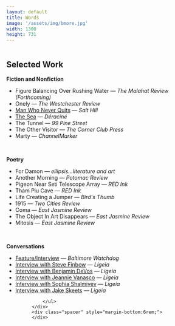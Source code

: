```yaml
---
layout: default
title: Words
image: '/assets/img/bmore.jpg'
width: 1300
height: 731
---
```

<div class="column col-8 col-sm-12 content animated fadeIn">
          <div class="wrapper">
		  <h2>Selected Work</h2>
<p><strong>Fiction and Nonfiction</strong></p>
            <ul class="fictionlinks">
              <li>Figure Balancing Over Rushing Water — <em>The Malahat Review (Forthcoming)</em></li>
              <li>Onely — <em>The Westchester Review</em></li>
              <li><a href="https://salthilljournal.net/salt-hill-4344" target="_blank">Man Who Never Quits</a> — <em>Salt Hill</em></li>
              <li><a href="https://deracinemagazine.com/issues/" target="_blank">The Sea</a> — <em>Déraciné</em></li>
              <li>The Tunnel — <em>99 Pine Street</em></li>
              <li>The Other Visitor — <em>The Corner Club Press</em></li>
              <li>Marty — <em>ChannelMarker</em></li>
            </ul>
            <br />
            <p><strong>Poetry</strong></p>
            <ul class="fictionlinks">
            <li>For Damon — <em>ellipsis…literature and art</em></li>
              <li>Another Morning — <em>Potomac Review</em></li>
              <li>Pigeon Near Seti Telescope Array — <em>RED Ink</em></li>
              <li>Tham Piu Cave — <em>RED Ink</em></li>
              <li>Life Creating a Jumper — <em>Bird's Thumb</em></li>
              <li>1915 — <em>Two Cities Review</em></li>
              <li>Coma — <em>East Jasmine Review</em></li>
              <li>The Object In Art Disappears — <em>East Jasmine Review</em></li>
              <li>Mitosis — <em>East Jasmine Review</em></li>
            </ul>
            <br />
            <p><strong>Conversations</strong></p>
              <ul class="fictionlinks">
              <li><a href="http://baltimorewatchdog.com/2019/12/07/towson-students-start-their-own-literary-magazine/" target="_blank">Feature/Interview</a> — <em>Baltimore Watchdog</em></li>
			  <li><a href="https://www.ligeiamagazine.com/fall-2020/steve-finbow-interview/" target="_blank">Interview with Steve Finbow</a> — <em>Ligeia</em></li>
			  <li><a href="https://www.ligeiamagazine.com/summer-2020/benjamin-devos-interview/" target="_blank">Interview with Benjamin DeVos</a> — <em>Ligeia</em></li>
			  <li><a href="https://www.ligeiamagazine.com/winter-2019/jeannie-vanasco-interview/" target="_blank">Interview with Jeannie Vanasco</a> — <em>Ligeia</em></li>
			  <li><a href="https://www.ligeiamagazine.com/fall-2019/sophia-shalmiyev-interview/" target="_blank">Interview with Sophia Shalmiyev</a> — <em>Ligeia</em></li>
			  <li><a href="https://www.ligeiamagazine.com/fall-2019/jake-skeets-interview/" target="_blank">Interview with Jake Skeets</a> — <em>Ligeia</em></li>


			  </ul>
          </div>
          <div class="spacer" style="margin-bottom:6rem;">
          </div>

</div>
